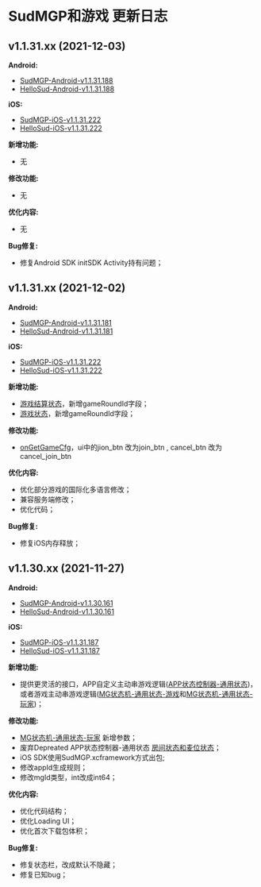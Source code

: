 # SudMGP和游戏 更新日志

## v1.1.31.xx (2021-12-03)
**Android:**
- [SudMGP-Android-v1.1.31.188](https://github.com/SudTechnology/sud-mgp-android/releases/tag/v1.1.31.188)
- [HelloSud-Android-v1.1.31.188](https://github.com/SudTechnology/hello-sud-android/releases/tag/v1.1.31.188)

**iOS:**
- [SudMGP-iOS-v1.1.31.222](https://github.com/SudTechnology/sud-mgp-ios/releases/tag/v1.1.31.222)
- [HelloSud-iOS-v1.1.31.222](https://github.com/SudTechnology/sud-mgp-ios/releases/tag/v1.1.31.222)

**新增功能:**
- 无

**修改功能:**
- 无
  
**优化内容:**
- 无
  
**Bug修复:**
- 修复Android SDK initSDK Activity持有问题；

## v1.1.31.xx (2021-12-02)
**Android:**
- [SudMGP-Android-v1.1.31.181](https://github.com/SudTechnology/sud-mgp-android/releases/tag/v1.1.31.181)
- [HelloSud-Android-v1.1.31.181](https://github.com/SudTechnology/hello-sud-android/releases/tag/v1.1.31.181)

**iOS:**
- [SudMGP-iOS-v1.1.31.222](https://github.com/SudTechnology/sud-mgp-ios/releases/tag/v1.1.31.222)
- [HelloSud-iOS-v1.1.31.222](https://github.com/SudTechnology/sud-mgp-ios/releases/tag/v1.1.31.222)

**新增功能:**
- [游戏结算状态](https://github.com/SudTechnology/sud-mgp-doc/blob/main/Client/MG%20FSM/%E9%80%9A%E7%94%A8%E7%8A%B6%E6%80%81-%E6%B8%B8%E6%88%8F.md)，新增gameRoundId字段；
- [游戏状态](https://github.com/SudTechnology/sud-mgp-doc/blob/main/Client/MG%20FSM/%E9%80%9A%E7%94%A8%E7%8A%B6%E6%80%81-%E7%8E%A9%E5%AE%B6.md)，新增gameRoundId字段；

**修改功能:**
- [onGetGameCfg](https://github.com/SudTechnology/sud-mgp-doc/blob/main/Client/API/ISudFSMMG/onGetGameCfg.md)，ui中的jion_btn 改为join_btn , cancel_btn 改为 cancel_join_btn
  
**优化内容:**
- 优化部分游戏的国际化多语言修改；
- 兼容服务端修改；
- 优化代码；
  
**Bug修复:**
- 修复iOS内存释放；

## v1.1.30.xx (2021-11-27)
**Android:**
- [SudMGP-Android-v1.1.30.161](https://github.com/SudTechnology/sud-mgp-android/releases/tag/v1.1.30.161)
- [HelloSud-Android-v1.1.30.161](https://github.com/SudTechnology/hello-sud-android/releases/tag/v1.1.30.161)

**iOS:**
- [SudMGP-iOS-v1.1.31.187](https://github.com/SudTechnology/sud-mgp-ios/releases/tag/v1.1.30.187)
- [HelloSud-iOS-v1.1.31.187](https://github.com/SudTechnology/sud-mgp-ios/releases/tag/v1.1.30.187)

**新增功能:**
- 提供更灵活的接口，APP自定义主动串游戏逻辑([APP状态控制器-通用状态](https://github.com/SudTechnology/sud-mgp-doc/blob/main/Client/APP%20FST/%E9%80%9A%E7%94%A8%E7%8A%B6%E6%80%81.md))，或者游戏主动串游戏逻辑([MG状态机-通用状态-游戏]()和[MG状态机-通用状态-玩家](https://github.com/SudTechnology/sud-mgp-doc/blob/main/Client/MG%20FSM/%E9%80%9A%E7%94%A8%E7%8A%B6%E6%80%81-%E7%8E%A9%E5%AE%B6.md))；

**修改功能:**
- [MG状态机-通用状态-玩家](https://github.com/SudTechnology/sud-mgp-doc/blob/main/Client/MG%20FSM/%E9%80%9A%E7%94%A8%E7%8A%B6%E6%80%81-%E7%8E%A9%E5%AE%B6.md) 新增参数；
- 废弃Depreated APP状态控制器-通用状态 [房间状态和麦位状态](https://github.com/SudTechnology/sud-mgp-doc/blob/main/Client/APP%20FST/%E9%80%9A%E7%94%A8%E7%8A%B6%E6%80%81.md)；
- iOS SDK使用SudMGP.xcframework方式出包;
- 修改appId生成规则；
- 修改mgId类型，int改成int64；
  
**优化内容:**
- 优化代码结构；
- 优化Loading UI；
- 优化首次下载包体积；
  
**Bug修复:**
- 修复状态栏，改成默认不隐藏；
- 修复已知bug；